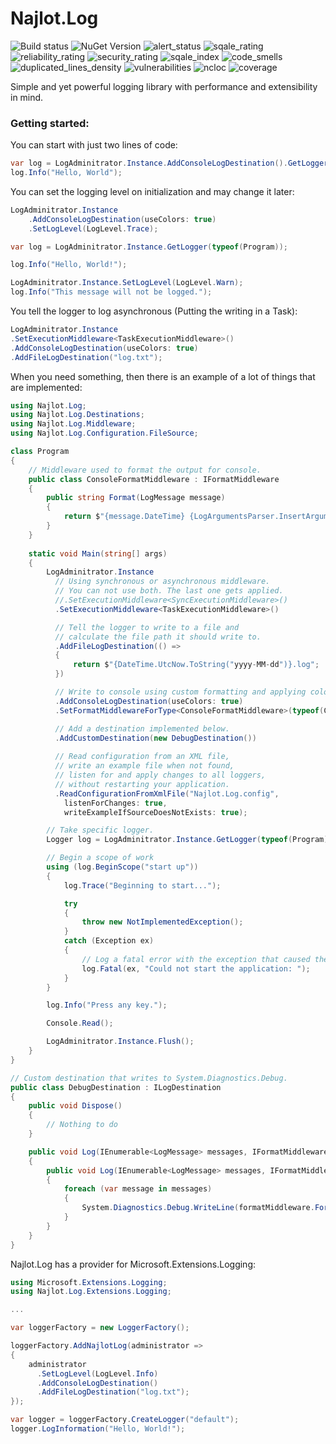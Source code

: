 # Najlot.Log 

![Build status](https://dev.azure.com/Najlot/Log/_apis/build/status/Log%20msbuild?branchName=master) ![NuGet Version](https://img.shields.io/nuget/v/Najlot.Log.svg) ![alert_status](https://sonarcloud.io/api/project_badges/measure?project=najlot_Log&metric=alert_status) ![sqale_rating](https://sonarcloud.io/api/project_badges/measure?project=najlot_Log&metric=sqale_rating) ![reliability_rating](https://sonarcloud.io/api/project_badges/measure?project=najlot_Log&metric=reliability_rating) ![security_rating](https://sonarcloud.io/api/project_badges/measure?project=najlot_Log&metric=security_rating) ![sqale_index](https://sonarcloud.io/api/project_badges/measure?project=najlot_Log&metric=sqale_index) ![code_smells](https://sonarcloud.io/api/project_badges/measure?project=najlot_Log&metric=code_smells) ![duplicated_lines_density](https://sonarcloud.io/api/project_badges/measure?project=najlot_Log&metric=duplicated_lines_density) ![vulnerabilities](https://sonarcloud.io/api/project_badges/measure?project=najlot_Log&metric=vulnerabilities) ![ncloc](https://sonarcloud.io/api/project_badges/measure?project=najlot_Log&metric=ncloc) ![coverage](https://sonarcloud.io/api/project_badges/measure?project=najlot_Log&metric=coverage)

Simple and yet powerful logging library with performance and extensibility in mind.

### Getting started:
You can start with just two lines of code:
```csharp
var log = LogAdminitrator.Instance.AddConsoleLogDestination().GetLogger(typeof(Program));
log.Info("Hello, World");
```

You can set the logging level on initialization and may change it later:
```csharp
LogAdminitrator.Instance
	.AddConsoleLogDestination(useColors: true)
	.SetLogLevel(LogLevel.Trace);

var log = LogAdminitrator.Instance.GetLogger(typeof(Program));

log.Info("Hello, World!");

LogAdminitrator.Instance.SetLogLevel(LogLevel.Warn);
log.Info("This message will not be logged.");
```

You tell the logger to log asynchronous (Putting the writing in a Task):
```csharp
LogAdminitrator.Instance
.SetExecutionMiddleware<TaskExecutionMiddleware>()
.AddConsoleLogDestination(useColors: true)
.AddFileLogDestination("log.txt");
```

When you need something, then there is an example of a lot of things that are implemented:
```csharp
using Najlot.Log;
using Najlot.Log.Destinations;
using Najlot.Log.Middleware;
using Najlot.Log.Configuration.FileSource;

class Program
{
	// Middleware used to format the output for console.
	public class ConsoleFormatMiddleware : IFormatMiddleware
	{
		public string Format(LogMessage message)
		{
			return $"{message.DateTime} {LogArgumentsParser.InsertArguments(message.Message, message.Arguments)} {message.Exception}";
		}
	}
	
	static void Main(string[] args)
	{
		LogAdminitrator.Instance
		  // Using synchronous or asynchronous middleware.
		  // You can not use both. The last one gets applied.
		  //.SetExecutionMiddleware<SyncExecutionMiddleware>()
		  .SetExecutionMiddleware<TaskExecutionMiddleware>()

		  // Tell the logger to write to a file and
		  // calculate the file path it should write to.
		  .AddFileLogDestination(() =>
		  {
			  return $"{DateTime.UtcNow.ToString("yyyy-MM-dd")}.log";
		  })

		  // Write to console using custom formatting and applying colors for different loglevels
		  .AddConsoleLogDestination(useColors: true)
		  .SetFormatMiddlewareForType<ConsoleFormatMiddleware>(typeof(ConsoleLogDestination));

		  // Add a destination implemented below.
		  .AddCustomDestination(new DebugDestination())
		  
		  // Read configuration from an XML file,
		  // write an example file when not found,
		  // listen for and apply changes to all loggers, 
		  // without restarting your application.
		  .ReadConfigurationFromXmlFile("Najlot.Log.config", 
			listenForChanges: true, 
			writeExampleIfSourceDoesNotExists: true);

		// Take specific logger.
		Logger log = LogAdminitrator.Instance.GetLogger(typeof(Program));

		// Begin a scope of work
		using (log.BeginScope("start up"))
		{
			log.Trace("Beginning to start...");

			try
			{
				throw new NotImplementedException();
			}
			catch (Exception ex)
			{
				// Log a fatal error with the exception that caused the error.
				log.Fatal(ex, "Could not start the application: ");
			}
		}

		log.Info("Press any key.");

		Console.Read();

		LogAdminitrator.Instance.Flush();
	}
}

// Custom destination that writes to System.Diagnostics.Debug.
public class DebugDestination : ILogDestination
{
	public void Dispose()
	{
		// Nothing to do
	}

	public void Log(IEnumerable<LogMessage> messages, IFormatMiddleware formatMiddleware)
	{
		public void Log(IEnumerable<LogMessage> messages, IFormatMiddleware formatMiddleware)
		{
			foreach (var message in messages)
			{
				System.Diagnostics.Debug.WriteLine(formatMiddleware.Format(message));
			}
		}
	}
}
```

Najlot.Log has a provider for Microsoft.Extensions.Logging:
```csharp
using Microsoft.Extensions.Logging;
using Najlot.Log.Extensions.Logging;

...

var loggerFactory = new LoggerFactory();

loggerFactory.AddNajlotLog(administrator =>
{
	administrator
	  .SetLogLevel(LogLevel.Info)
	  .AddConsoleLogDestination()
	  .AddFileLogDestination("log.txt");
});

var logger = loggerFactory.CreateLogger("default");
logger.LogInformation("Hello, World!");
```
